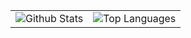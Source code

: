 |                                                                                                                                               |                                                                                                                                                                                       |
| --------------------------------------------------------------------------------------------------------------------------------------------- | ------------------------------------------------------------------------------------------------------------------------------------------------------------------------------------- |
| ![Github Stats](https://github-readme-stats.vercel.app/api?username=dk731&count_private=true&show_icons=true&theme=transparent&hide=contribs) | ![Top Languages](https://github-readme-stats.vercel.app/api/top-langs/?username=dk731&layout=compact&hide=html,css,asp.net,java,javascript,shaderlab&langs_count=8&theme=transparent) |
